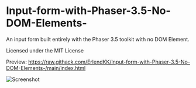 # Input-form-with-Phaser-3.5-No-DOM-Elements-

An input form built entirely with the Phaser 3.5 toolkit with no DOM Element.

Licensed under the MIT License

Preview:
https://raw.githack.com/ErlendKK/Input-form-with-Phaser-3.5-No-DOM-Elements-/main/index.html

![Screenshot](https://github.com/ErlendKK/Input-form-in-Phaser-3.5-No-DOM-Overlay-/assets/136587757/61a23810-afae-4328-82b2-13767bd829a5)
